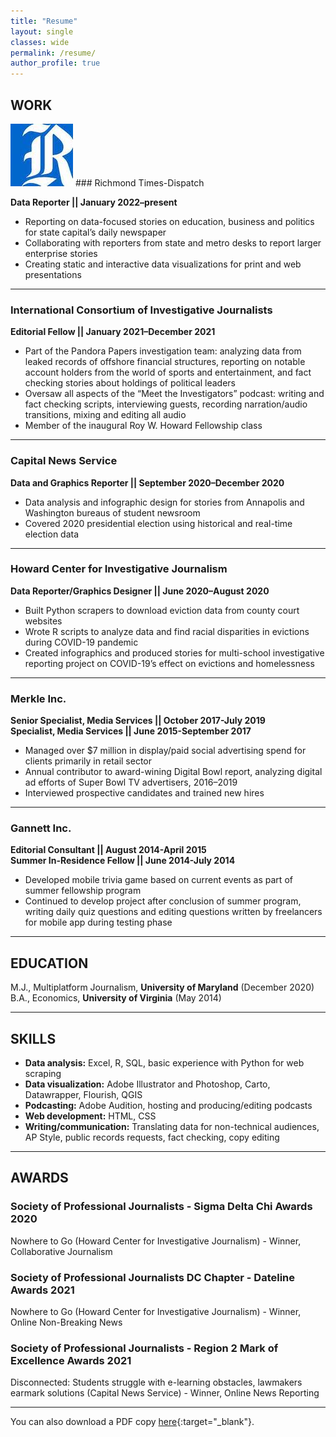 ```yaml
---
title: "Resume"
layout: single
classes: wide
permalink: /resume/
author_profile: true
---
```


## WORK

![Richmond Times-Dispatch](/assets/images/rtd.jpg) ### Richmond Times-Dispatch

__Data Reporter \|\| January 2022–present__

* Reporting on data-focused stories on education, business and politics for state capital’s daily newspaper
* Collaborating with reporters from state and metro desks to report larger enterprise stories
* Creating static and interactive data visualizations for print and web presentations

***

### International Consortium of Investigative Journalists

__Editorial Fellow \|\| January 2021–December 2021__

* Part of the Pandora Papers investigation team: analyzing data from leaked records of offshore financial structures, reporting on notable account holders from the world of sports and entertainment, and fact checking stories about holdings of political leaders
* Oversaw all aspects of the “Meet the Investigators” podcast: writing and fact checking scripts, interviewing guests, recording narration/audio transitions, mixing and editing all audio
* Member of the inaugural Roy W. Howard Fellowship class

***

### Capital News Service

__Data and Graphics Reporter \|\| September 2020–December 2020__

* Data analysis and infographic design for stories from Annapolis and Washington bureaus of student newsroom
* Covered 2020 presidential election using historical and real-time election data

***

### Howard Center for Investigative Journalism

__Data Reporter/Graphics Designer \|\| June 2020–August 2020__

* Built Python scrapers to download eviction data from county court websites
* Wrote R scripts to analyze data and find racial disparities in evictions during COVID-19 pandemic
* Created infographics and produced stories for multi-school investigative reporting project on COVID-19’s effect on evictions and homelessness

***

### Merkle Inc.

__Senior Specialist, Media Services \|\| October 2017-July 2019__  
__Specialist, Media Services \|\| June 2015-September 2017__

* Managed over $7 million in display/paid social advertising spend for clients primarily in retail sector
* Annual contributor to award-wining Digital Bowl report, analyzing digital ad efforts of Super Bowl TV advertisers, 2016–2019
* Interviewed prospective candidates and trained new hires

***

### Gannett Inc.

__Editorial Consultant \|\| August 2014-April 2015__  
__Summer In-Residence Fellow \|\| June 2014-July 2014__

* Developed mobile trivia game based on current events as part of summer fellowship program
* Continued to develop project after conclusion of summer program, writing daily quiz questions and editing questions written by freelancers for mobile app during testing phase

***

## EDUCATION

M.J., Multiplatform Journalism, __University of Maryland__ (December 2020)  
B.A., Economics, __University of Virginia__ (May 2014)

***

## SKILLS

* __Data analysis:__ Excel, R, SQL, basic experience with Python for web scraping
* __Data visualization:__ Adobe Illustrator and Photoshop, Carto, Datawrapper, Flourish, QGIS
* __Podcasting:__ Adobe Audition, hosting and producing/editing podcasts
* __Web development:__ HTML, CSS
* __Writing/communication:__ Translating data for non-technical audiences, AP Style, public records requests, fact checking, copy editing

***

## AWARDS

### Society of Professional Journalists - Sigma Delta Chi Awards 2020
Nowhere to Go (Howard Center for Investigative Journalism) - Winner, Collaborative Journalism

### Society of Professional Journalists DC Chapter - Dateline Awards 2021
Nowhere to Go (Howard Center for Investigative Journalism) - Winner, Online Non-Breaking News

### Society of Professional Journalists - Region 2 Mark of Excellence Awards 2021
Disconnected: Students struggle with e-learning obstacles, lawmakers earmark solutions (Capital News Service) - Winner, Online News Reporting

***

You can also download a PDF copy [here](/assets/docs/pdf/sean-mcgoey-resume.pdf){:target="_blank"}.